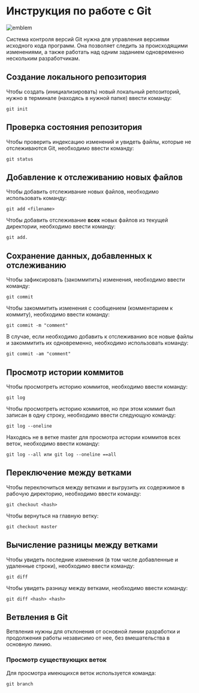 # **Инструкция по работе с Git**

![emblem](DSC_0371.JPG)

Cистема контроля версий Git нужна для управления версиями исходного кода программ. Она позволяет следить за происходящими изменениями, а также работать над одним заданием одновременно нескольким разработчикам.

## Создание локального репозитория

Чтобы создать (инициализировать) новый локальный репозиторий, нужно в терминале (находясь в нужной папке) ввести команду:

    git init

## Проверка состояния репозитория

Чтобы проверить индексацию изменений и увидеть файлы, которые не отслеживаются Git, необходимо ввести команду:

    git status

## Добавление к отслеживанию новых файлов

Чтобы добавить отслеживание новых файлов, необходимо использовать команду:

    git add <filename>

Чтобы добавить отслеживание **всех** новых файлов из текущей директории, необходимо ввести команду:

    git add.

## Сохранение данных, добавленных к отслеживанию

Чтобы зафиксировать (закоммитить) изменения, необходимо ввести команду:

    git commit

Чтобы закоммитить изменения с сообщением (комментарием к коммиту), необходимо ввести команду:

    git commit -m "comment"

В случае, если необходимо добавить к отслеживанию все новые файлы и закоммитить их одновременно, необходимо использовать команду:

    git commit -am "comment"

## Просмотр истории коммитов

Чтобы просмотреть историю коммитов, необходимо ввести команду:

    git log

Чтобы просмотреть историю коммитов, но при этом коммит был записан в одну строку, необходимо ввести следующую команду:

    git log --oneline

Находясь не в ветке master для просмотра истории коммитов всех веток, необходимо ввести команду:

    git log --all или git log --oneline ==all

## Переключение между ветками

Чтобы переключиться между ветками и выгрузить их содержимое в рабочую директорию, необходимо ввести команду:

    git checkout <hash>

Чтобы вернуться на главную ветку:

    git checkout master

## Вычисление разницы между ветками

Чтобы увидеть последние изменения (в том числе добавленные и удаленные строки), необходимо ввести команду:

    git diff

Чтобы увидеть разницу между ветками, необходимо ввести команду:

    git diff <hash> <hash>

## Ветвления в Git

Ветвления нужны для отклонения от основной линии разработки и продолжения работы независимо от нее, без вмешательства в основную линию.

### Просмотр существующих веток

Для просмотра имеющихся веток используется команда:

    git branch

